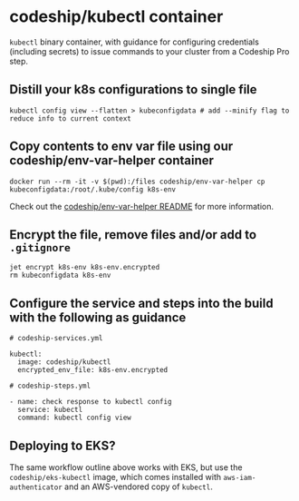 # codeship/kubectl container

`kubectl` binary container, with guidance for configuring credentials (including secrets) to issue commands to your cluster from a Codeship Pro step.

## Distill your k8s configurations to single file

```shell
kubectl config view --flatten > kubeconfigdata # add --minify flag to reduce info to current context
```

## Copy contents to env var file using our codeship/env-var-helper container

```shell
docker run --rm -it -v $(pwd):/files codeship/env-var-helper cp kubeconfigdata:/root/.kube/config k8s-env
```

Check out the [codeship/env-var-helper README](https://github.com/codeship-library/docker-utilities/tree/master/env-var-helper) for more information.

## Encrypt the file, remove files and/or add to `.gitignore`

```shell
jet encrypt k8s-env k8s-env.encrypted
rm kubeconfigdata k8s-env
```

## Configure the service and steps into the build with the following as guidance

```shell
# codeship-services.yml

kubectl:
  image: codeship/kubectl
  encrypted_env_file: k8s-env.encrypted
```

```shell
# codeship-steps.yml

- name: check response to kubectl config
  service: kubectl
  command: kubectl config view
```

## Deploying to EKS?
The same workflow outline above works with EKS, but use the `codeship/eks-kubectl` image, which comes installed with `aws-iam-authenticator` and an AWS-vendored copy of `kubectl`.
